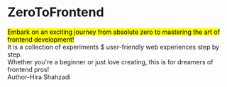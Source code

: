 # ZeroToFrontend
<mark>Embark on an exciting journey from absolute zero to mastering the art of frontend development!</mark>
<br>
It is a collection of experiments $ user-friendly web experiences step by step.
<br>
Whether you're a beginner or just love creating, this is for dreamers of frontend pros!
<br>
Author-Hira Shahzadi

